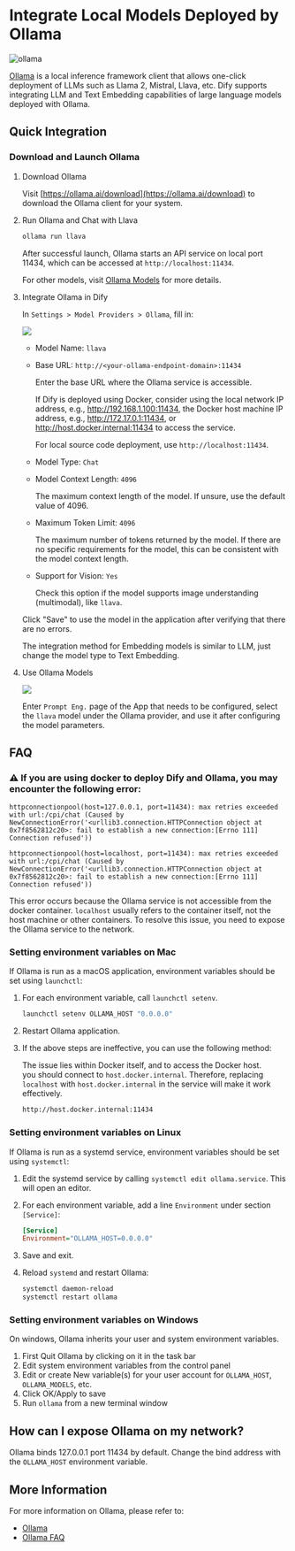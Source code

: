 # Integrate Local Models Deployed by Ollama

![ollama](<../../.gitbook/assets/ollama (1).png>)

[Ollama](https://github.com/jmorganca/ollama) is a local inference framework client that allows one-click deployment of LLMs such as Llama 2, Mistral, Llava, etc. Dify supports integrating LLM and Text Embedding capabilities of large language models deployed with Ollama.

## Quick Integration

### Download and Launch Ollama

1.  Download Ollama

    Visit [https://ollama.ai/download](https://ollama.ai/download) to download the Ollama client for your system.
2.  Run Ollama and Chat with Llava

    ```bash
    ollama run llava
    ```

    After successful launch, Ollama starts an API service on local port 11434, which can be accessed at `http://localhost:11434`.

    For other models, visit [Ollama Models](https://ollama.ai/library) for more details.
3.  Integrate Ollama in Dify

    In `Settings > Model Providers > Ollama`, fill in:

    ![](../../.gitbook/assets/ollama-config-en.png)

    * Model Name: `llava`
    *   Base URL: `http://<your-ollama-endpoint-domain>:11434`

        Enter the base URL where the Ollama service is accessible.

        If Dify is deployed using Docker, consider using the local network IP address, e.g., http://192.168.1.100:11434, the Docker host machine IP address, e.g., http://172.17.0.1:11434, or http://host.docker.internal:11434 to access the service.

        For local source code deployment, use `http://localhost:11434`.
    * Model Type: `Chat`
    *   Model Context Length: `4096`

        The maximum context length of the model. If unsure, use the default value of 4096.
    *   Maximum Token Limit: `4096`

        The maximum number of tokens returned by the model. If there are no specific requirements for the model, this can be consistent with the model context length.
    *   Support for Vision: `Yes`

        Check this option if the model supports image understanding (multimodal), like `llava`.

    Click "Save" to use the model in the application after verifying that there are no errors.

    The integration method for Embedding models is similar to LLM, just change the model type to Text Embedding.
4.  Use Ollama Models

    ![](../../.gitbook/assets/ollama-use-model-en.png)

    Enter `Prompt Eng.` page of the App that needs to be configured, select the `llava` model under the Ollama provider, and use it after configuring the model parameters.

## FAQ

### ⚠️ If you are using docker to deploy Dify and Ollama, you may encounter the following error:

```
httpconnectionpool(host=127.0.0.1, port=11434): max retries exceeded with url:/cpi/chat (Caused by NewConnectionError('<urllib3.connection.HTTPConnection object at 0x7f8562812c20>: fail to establish a new connection:[Errno 111] Connection refused'))

httpconnectionpool(host=localhost, port=11434): max retries exceeded with url:/cpi/chat (Caused by NewConnectionError('<urllib3.connection.HTTPConnection object at 0x7f8562812c20>: fail to establish a new connection:[Errno 111] Connection refused'))
```

This error occurs because the Ollama service is not accessible from the docker container. `localhost` usually refers to the container itself, not the host machine or other containers. To resolve this issue, you need to expose the Ollama service to the network.

### Setting environment variables on Mac

If Ollama is run as a macOS application, environment variables should be set using `launchctl`:

1.  For each environment variable, call `launchctl setenv`.

    ```bash
    launchctl setenv OLLAMA_HOST "0.0.0.0"
    ```
2. Restart Ollama application.
3.  If the above steps are ineffective, you can use the following method:

    The issue lies within Docker itself, and to access the Docker host.\
    you should connect to `host.docker.internal`. Therefore, replacing `localhost` with `host.docker.internal` in the service will make it work effectively.

    ```bash
    http://host.docker.internal:11434
    ```

### Setting environment variables on Linux

If Ollama is run as a systemd service, environment variables should be set using `systemctl`:

1. Edit the systemd service by calling `systemctl edit ollama.service`. This will open an editor.
2.  For each environment variable, add a line `Environment` under section `[Service]`:

    ```ini
    [Service]
    Environment="OLLAMA_HOST=0.0.0.0"
    ```
3. Save and exit.
4.  Reload `systemd` and restart Ollama:

    ```bash
    systemctl daemon-reload
    systemctl restart ollama
    ```

### Setting environment variables on Windows

On windows, Ollama inherits your user and system environment variables.

1. First Quit Ollama by clicking on it in the task bar
2. Edit system environment variables from the control panel
3. Edit or create New variable(s) for your user account for `OLLAMA_HOST`, `OLLAMA_MODELS`, etc.
4. Click OK/Apply to save
5. Run `ollama` from a new terminal window

## How can I expose Ollama on my network?

Ollama binds 127.0.0.1 port 11434 by default. Change the bind address with the `OLLAMA_HOST` environment variable.

## More Information

For more information on Ollama, please refer to:

* [Ollama](https://github.com/jmorganca/ollama)
* [Ollama FAQ](https://github.com/ollama/ollama/blob/main/docs/faq.md)
